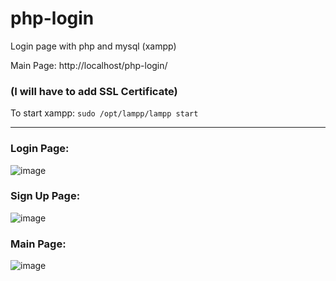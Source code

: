 # php-login
Login page with php and mysql (xampp)

Main Page: http://localhost/php-login/
### **(I will have to add SSL Certificate)**

To start xampp: `sudo /opt/lampp/lampp start`<hr>

### Login Page: <br>
![image](https://user-images.githubusercontent.com/54155543/167235900-1ee58889-dd6d-4c30-bc0c-fcbb1d2d3c0e.png)<br>

### Sign Up Page: <br>
![image](https://user-images.githubusercontent.com/54155543/167235929-7925f792-cccb-4f3e-875d-a8da9cd6b359.png)<br>

### Main Page: <br>
![image](https://user-images.githubusercontent.com/54155543/167236019-c64e70fc-d724-42b3-93ba-5d65539271f4.png)<br>

